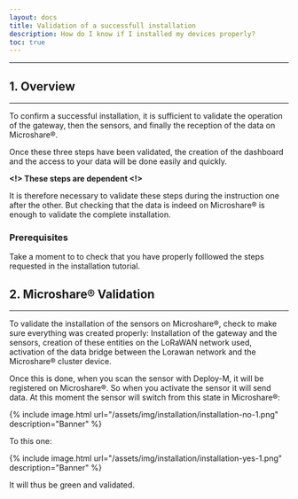 ```yaml
---
layout: docs
title: Validation of a successfull installation
description: How do I know if I installed my devices properly?
toc: true
---
```


---------------------------------------



## 1. Overview
---------------------------------------

To confirm a successful installation, it is sufficient to validate the operation of the gateway, then the sensors, and finally the reception of the data on Microshare®. 

Once these three steps have been validated, the creation of the dashboard and the access to your data will be done easily and quickly. 

**<!> These steps are dependent <!>**

It is therefore necessary to validate these steps during the instruction one after the other. But checking that the data is indeed on Microshare® is enough to validate the complete installation. 


### Prerequisites

Take a moment to to check that you have properly folllowed the steps requested in the installation tutorial.  

## 2. Microshare® Validation
---------------------------------------

To validate the installation of the sensors on Microshare®, check to make sure everything was created properly:
Installation of the gateway and the sensors, creation of these entities on the LoRaWAN network used, activation of the data bridge between the Lorawan network and the Microshare® cluster device. 

Once this is done, when you scan the sensor with Deploy-M, it will be registered on Microshare®. So when you activate the sensor it will send data. At this moment the sensor will switch from this state in Microshare®:

{% include image.html url="/assets/img/installation/installation-no-1.png" description="Banner" %}

To this one: 

{% include image.html url="/assets/img/installation/installation-yes-1.png" description="Banner" %}

It will thus be green and validated. 